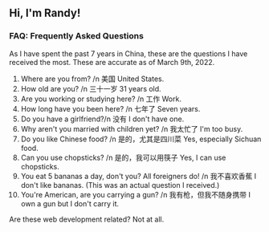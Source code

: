 ## Hi, I'm Randy!

### FAQ: Frequently Asked Questions

As I have spent the past 7 years in China, these are the questions I have received the most. These are accurate as of March 9th, 2022.

1. Where are you from? /n
   美国 United States.
2. How old are you? /n
   三十一岁 31 years old.
3. Are you working or studying here? /n
   工作 Work.
4. How long have you been here? /n
   七年了 Seven years.
5. Do you have a girlfriend?/n
   没有 I don't have one.
6. Why aren't you married with children yet? /n
   我太忙了 I'm too busy.
7. Do you like Chinese food? /n
   是的，尤其是四川菜 Yes, especially Sichuan food.
8. Can you use chopsticks? /n
   是的，我可以用筷子 Yes, I can use chopsticks.
9.  You eat 5 bananas a day, don't you? All foreigners do! /n
    我不喜欢香蕉 I don't like bananas. (This was an actual question I received.)
10. You're American, are you carrying a gun? /n
    我有枪，但我不随身携带 I own a gun but I don't carry it.

Are these web development related? Not at all.
